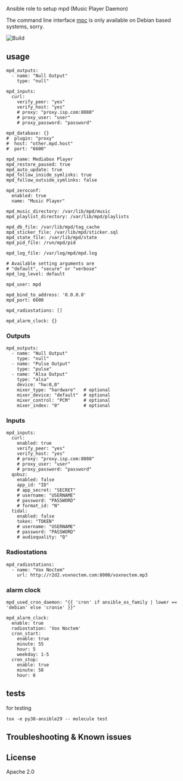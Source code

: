 
Ansible role to setup mpd (Music Player Daemon)

The command line interface [mpc](https://www.musicpd.org/clients/mpc/) is only available on Debian based systems, sorry.

![Build](https://github.com/bodsch/ansible-mpd/workflows/Build/badge.svg)

## usage

```
mpd_outputs:
  - name: "Null Output"
    type: "null"

mpd_inputs:
  curl:
    verify_peer: "yes"
    verify_host: "yes"
    # proxy: "proxy.isp.com:8080"
    # proxy_user: "user"
    # proxy_password: "password"

mpd_database: {}
#  plugin: "proxy"
#  host: "other.mpd.host"
#  port: "6600"

mpd_name: Mediabox Player
mpd_restore_paused: true
mpd_auto_update: true
mpd_follow_inside_symlinks: true
mpd_follow_outside_symlinks: false

mpd_zeroconf:
  enabled: true
  name: "Music Player"

mpd_music_directory: /var/lib/mpd/music
mpd_playlist_directory: /var/lib/mpd/playlists

mpd_db_file: /var/lib/mpd/tag_cache
mpd_sticker_file: /var/lib/mpd/sticker.sql
mpd_state_file: /var/lib/mpd/state
mpd_pid_file: /run/mpd/pid

mpd_log_file: /var/log/mpd/mpd.log

# Available setting arguments are
# "default", "secure" or "verbose"
mpd_log_level: default

mpd_user: mpd

mpd_bind_to_address: '0.0.0.0'
mpd_port: 6600

mpd_radiostations: []

mpd_alarm_clock: {}
```

### Outputs

```
mpd_outputs:
  - name: "Null Output"
    type: "null"
  - name: "Pulse Output"
    type: "pulse"
  - name: "Alsa Output"
    type: "alsa"
    device: "hw:0,0"
    mixer_type: "hardware"   # optional
    mixer_device: "default"  # optional
    mixer_control: "PCM"     # optional
    mixer_index: "0"         # optional
```

### Inputs 

```
mpd_inputs:
  curl:
    enabled: true
    verify_peer: "yes"
    verify_host: "yes"
    # proxy: "proxy.isp.com:8080"
    # proxy_user: "user"
    # proxy_password: "password"
  qobuz:
    enabled: false
    app_id: "ID"
    # app_secret: "SECRET"
    # username: "USERNAME"
    # password: "PASSWORD"
    # format_id: "N"
  tidal:
    enabled: false
    token: "TOKEN"
    # username: "USERNAME"
    # password: "PASSWORD"
    # audioquality: "Q"
```

### Radiostations

```
mpd_radiostations:
  - name: "Vox Noctem"
    url: http://r2d2.voxnoctem.com:8000/voxnoctem.mp3
```

### alarm clock

```
mpd_used_cron_daemon: "{{ 'cron' if ansible_os_family | lower == 'debian' else 'cronie' }}"

mpd_alarm_clock:
  enable: true
  radiostation: 'Vox Noctem'
  cron_start:
    enable: true
    minute: 55
    hour: 5
    weekday: 1-5
  cron_stop:
    enable: true
    minute: 58
    hour: 6
```


## tests

for testing

```
tox -e py38-ansible29 -- molecule test
```

## Troubleshooting & Known issues



## License

Apache 2.0
